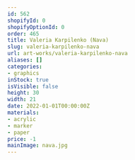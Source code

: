 ```yaml
---
id: 562
shopifyId: 0
shopifyOptionId: 0
order: 465
title: Valeria Karpilenko (Nava)
slug: valeria-karpilenko-nava
url: art-works/valeria-karpilenko-nava
aliases: []
categories:
- graphics
inStock: true
isVisible: false
height: 30
width: 21
date: 2022-01-01T00:00:00Z
materials:
- acrylic
- marker
- paper
price: -1
mainImage: nava.jpg
---
```

